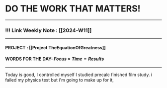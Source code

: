 
# DO THE WORK THAT MATTERS!

--- 
### !!! Link Weekly Note : [[2024-W11]]
---
#### PROJECT : [[Project TheEquationOfGreatness]]
#### WORDS FOR THE DAY: $Focus \times Time = Results$
---

Today is good, 
I controlled myself
I studied precalc
finished film study. 
i failed my physics test but i'm going to make up for it,






